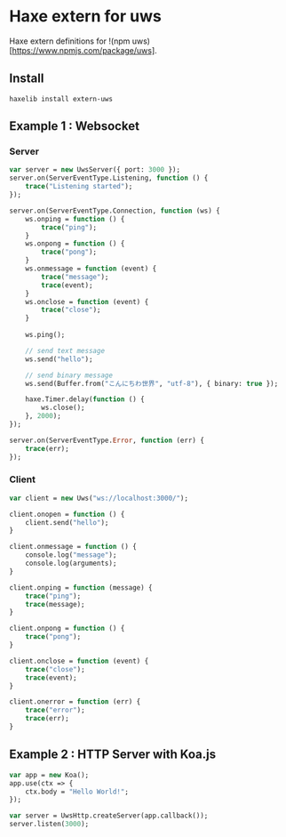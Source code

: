 # Haxe extern for uws
Haxe extern definitions for !(npm uws)[https://www.npmjs.com/package/uws].

## Install
`haxelib install extern-uws`

## Example 1 : Websocket
### Server
```haxe
var server = new UwsServer({ port: 3000 });
server.on(ServerEventType.Listening, function () {
    trace("Listening started");
});

server.on(ServerEventType.Connection, function (ws) {
    ws.onping = function () {
        trace("ping");
    }
    ws.onpong = function () {
        trace("pong");
    }
    ws.onmessage = function (event) {
        trace("message");
        trace(event);
    }
    ws.onclose = function (event) {
        trace("close");
    }
    
    ws.ping();

    // send text message
    ws.send("hello");

    // send binary message
    ws.send(Buffer.from("こんにちわ世界", "utf-8"), { binary: true });

    haxe.Timer.delay(function () {
        ws.close();
    }, 2000);
});

server.on(ServerEventType.Error, function (err) {
    trace(err);
});
```

### Client
```haxe
var client = new Uws("ws://localhost:3000/");

client.onopen = function () {
    client.send("hello");
}

client.onmessage = function () {
    console.log("message");
    console.log(arguments);
}

client.onping = function (message) {
    trace("ping");
    trace(message);
}

client.onpong = function () {
    trace("pong");
}

client.onclose = function (event) {
    trace("close");
    trace(event);
}

client.onerror = function (err) {
    trace("error");
    trace(err);
}
```


## Example 2 : HTTP Server with Koa.js
```haxe
var app = new Koa();
app.use(ctx => {
    ctx.body = "Hello World!";
});

var server = UwsHttp.createServer(app.callback());
server.listen(3000);
```